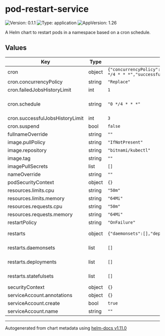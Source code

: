 # pod-restart-service

![Version: 0.1.1](https://img.shields.io/badge/Version-0.1.1-informational?style=flat-square) ![Type: application](https://img.shields.io/badge/Type-application-informational?style=flat-square) ![AppVersion: 1.26](https://img.shields.io/badge/AppVersion-1.26-informational?style=flat-square)

A Helm chart to restart pods in a namespace based on a cron schedule.

## Values

| Key | Type | Default | Description |
|-----|------|---------|-------------|
| cron | object | `{"concurrencyPolicy":"Replace","failedJobsHistoryLimit":1,"schedule":"0 */4 * * *","successfulJobsHistoryLimit":3,"suspend":false}` | Cronjob configuration |
| cron.concurrencyPolicy | string | `"Replace"` | Concurrency policy for the cronjob |
| cron.failedJobsHistoryLimit | int | `1` | History limits for the cronjob |
| cron.schedule | string | `"0 */4 * * *"` | Schedule for the cronjob Default is every 4 hours See https://kubernetes.io/docs/concepts/workloads/controllers/cron-jobs/#cron-schedule-syntax |
| cron.successfulJobsHistoryLimit | int | `3` | History limits for the cronjob |
| cron.suspend | bool | `false` | Suspend the cronjob |
| fullnameOverride | string | `""` |  |
| image.pullPolicy | string | `"IfNotPresent"` |  |
| image.repository | string | `"bitnami/kubectl"` |  |
| image.tag | string | `""` |  |
| imagePullSecrets | list | `[]` |  |
| nameOverride | string | `""` |  |
| podSecurityContext | object | `{}` |  |
| resources.limits.cpu | string | `"50m"` |  |
| resources.limits.memory | string | `"64Mi"` |  |
| resources.requests.cpu | string | `"50m"` |  |
| resources.requests.memory | string | `"64Mi"` |  |
| restartPolicy | string | `"OnFailure"` | Pod restart policy |
| restarts | object | `{"daemonsets":[],"deployments":[],"statefulsets":[]}` | Restarts contains a set of deployments, statefulsets and daemonsets to restart |
| restarts.daemonsets | list | `[]` | Daemonsets contains a list of daemonsets to restart. We expect the name of the daemonset to restart. |
| restarts.deployments | list | `[]` | Deployments contains a list of deployments to restart. We expect the name of the deployment to restart. |
| restarts.statefulsets | list | `[]` | Statefulsets contains a list of statefulsets to restart. We expect the name of the statefulset to restart. |
| securityContext | object | `{}` |  |
| serviceAccount.annotations | object | `{}` |  |
| serviceAccount.create | bool | `true` |  |
| serviceAccount.name | string | `""` |  |

----------------------------------------------
Autogenerated from chart metadata using [helm-docs v1.11.0](https://github.com/norwoodj/helm-docs/releases/v1.11.0)
